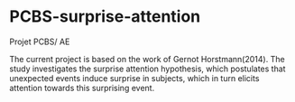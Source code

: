 # PCBS-surprise-attention
Projet PCBS/ AE

The current project is based on the work of Gernot Horstmann(2014). The study investigates the surprise attention hypothesis, which postulates that unexpected events induce surprise in subjects, which in turn elicits attention towards this surprising event.
